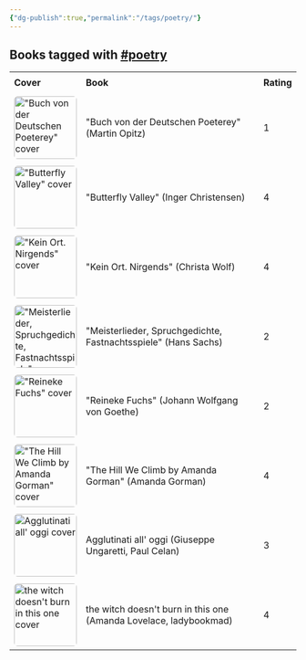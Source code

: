 ```yaml
---
{"dg-publish":true,"permalink":"/tags/poetry/"}
---
```



<h2><span>Books tagged with <a href="#poetry" class="tag" target="_blank" rel="noopener nofollow">#poetry</a></span></h2><table style="border-collapse: collapse; width: 100%; font-family: inherit;"><tbody><tr><th style="text-align: left; padding: 8px; border-bottom: 2px solid var(--text-accent); background-color: var(--background-secondary);">Cover</th><th style="text-align: left; padding: 8px; border-bottom: 2px solid var(--text-accent); background-color: var(--background-secondary);">Book</th><th style="text-align: left; padding: 8px; border-bottom: 2px solid var(--text-accent); background-color: var(--background-secondary);">Rating</th></tr><tr style="background-color: var(--background-primary); transition: background-color 0.2s;"><td style="padding: 6px 8px;"><a href="obsidian://open?vault=Obsidian%20Vault&amp;file=books%2FMartin%20Opitz%20-%20Buch%20von%20der%20Deutschen%20Poeterey.md"><img src="https://cdn.thestorygraph.com/o5vf7f3ezbnpf4e50dva65esav53" alt="&quot;Buch von der Deutschen Poeterey&quot; cover" width="110" style="border-radius: 6px;"></a></td><td style="padding: 6px 8px;"><a href="obsidian://open?vault=Obsidian%20Vault&amp;file=books%2FMartin%20Opitz%20-%20Buch%20von%20der%20Deutschen%20Poeterey.md" style="text-decoration: none; color: var(--text-normal);">"Buch von der Deutschen Poeterey" (Martin Opitz)</a></td><td style="padding: 6px 8px;">1</td></tr><tr style="background-color: var(--background-modifier-hover); transition: background-color 0.2s;"><td style="padding: 6px 8px;"><a href="obsidian://open?vault=Obsidian%20Vault&amp;file=books%2FInger%20Christensen%20-%20Butterfly%20Valley.md"><img src="http://books.google.com/books/content?id=PopxW76qmtsC&amp;printsec=frontcover&amp;img=1&amp;zoom=1&amp;edge=curl&amp;source=gbs_api" alt="&quot;Butterfly Valley&quot; cover" width="110" style="border-radius: 6px;"></a></td><td style="padding: 6px 8px;"><a href="obsidian://open?vault=Obsidian%20Vault&amp;file=books%2FInger%20Christensen%20-%20Butterfly%20Valley.md" style="text-decoration: none; color: var(--text-normal);">"Butterfly Valley" (Inger Christensen)</a></td><td style="padding: 6px 8px;">4</td></tr><tr style="background-color: var(--background-primary); transition: background-color 0.2s;"><td style="padding: 6px 8px;"><a href="obsidian://open?vault=Obsidian%20Vault&amp;file=books%2FChrista%20Wolf%20-%20Kein%20Ort%20Nirgends.md"><img src="http://books.google.com/books/content?id=MOI7CgAAQBAJ&amp;printsec=frontcover&amp;img=1&amp;zoom=1&amp;edge=curl&amp;source=gbs_api" alt="&quot;Kein Ort. Nirgends&quot; cover" width="110" style="border-radius: 6px;"></a></td><td style="padding: 6px 8px;"><a href="obsidian://open?vault=Obsidian%20Vault&amp;file=books%2FChrista%20Wolf%20-%20Kein%20Ort%20Nirgends.md" style="text-decoration: none; color: var(--text-normal);">"Kein Ort. Nirgends" (Christa Wolf)</a></td><td style="padding: 6px 8px;">4</td></tr><tr style="background-color: var(--background-modifier-hover); transition: background-color 0.2s;"><td style="padding: 6px 8px;"><a href="obsidian://open?vault=Obsidian%20Vault&amp;file=books%2FHans%20Sachs%20-%20Meisterlieder%20Spruchgedichte%20Fastnachtsspiele.md"><img src="http://books.google.com/books/content?id=jtpPAAAACAAJ&amp;printsec=frontcover&amp;img=1&amp;zoom=1&amp;source=gbs_api" alt="&quot;Meisterlieder, Spruchgedichte, Fastnachtsspiele&quot; cover" width="110" style="border-radius: 6px;"></a></td><td style="padding: 6px 8px;"><a href="obsidian://open?vault=Obsidian%20Vault&amp;file=books%2FHans%20Sachs%20-%20Meisterlieder%20Spruchgedichte%20Fastnachtsspiele.md" style="text-decoration: none; color: var(--text-normal);">"Meisterlieder, Spruchgedichte, Fastnachtsspiele" (Hans Sachs)</a></td><td style="padding: 6px 8px;">2</td></tr><tr style="background-color: var(--background-primary); transition: background-color 0.2s;"><td style="padding: 6px 8px;"><a href="obsidian://open?vault=Obsidian%20Vault&amp;file=books%2FJohann%20Wolfgang%20von%20Goethe%20-%20Reineke%20Fuchs.md"><img src="http://books.google.com/books/content?id=X0epEAAAQBAJ&amp;printsec=frontcover&amp;img=1&amp;zoom=1&amp;edge=curl&amp;source=gbs_api" alt="&quot;Reineke Fuchs&quot; cover" width="110" style="border-radius: 6px;"></a></td><td style="padding: 6px 8px;"><a href="obsidian://open?vault=Obsidian%20Vault&amp;file=books%2FJohann%20Wolfgang%20von%20Goethe%20-%20Reineke%20Fuchs.md" style="text-decoration: none; color: var(--text-normal);">"Reineke Fuchs" (Johann Wolfgang von Goethe)</a></td><td style="padding: 6px 8px;">2</td></tr><tr style="background-color: var(--background-modifier-hover); transition: background-color 0.2s;"><td style="padding: 6px 8px;"><a href="obsidian://open?vault=Obsidian%20Vault&amp;file=books%2FAmanda%20Gorman%20-%20The%20Hill%20We%20Climb%20by%20Amanda%20Gorman.md"><img src="https://cdn.thestorygraph.com/x5cp1ie5k1j6doeeduksd7lp3nzb" alt="&quot;The Hill We Climb by Amanda Gorman&quot; cover" width="110" style="border-radius: 6px;"></a></td><td style="padding: 6px 8px;"><a href="obsidian://open?vault=Obsidian%20Vault&amp;file=books%2FAmanda%20Gorman%20-%20The%20Hill%20We%20Climb%20by%20Amanda%20Gorman.md" style="text-decoration: none; color: var(--text-normal);">"The Hill We Climb by Amanda Gorman" (Amanda Gorman)</a></td><td style="padding: 6px 8px;">4</td></tr><tr style="background-color: var(--background-primary); transition: background-color 0.2s;"><td style="padding: 6px 8px;"><a href="obsidian://open?vault=Obsidian%20Vault&amp;file=books%2FGiuseppe%20Ungaretti%20Paul%20Celan%20-%20Agglutinati%20all'%20oggi.md"><img src="http://books.google.com/books/content?id=nzkcAQAAIAAJ&amp;printsec=frontcover&amp;img=1&amp;zoom=1&amp;source=gbs_api" alt="Agglutinati all' oggi cover" width="110" style="border-radius: 6px;"></a></td><td style="padding: 6px 8px;"><a href="obsidian://open?vault=Obsidian%20Vault&amp;file=books%2FGiuseppe%20Ungaretti%20Paul%20Celan%20-%20Agglutinati%20all'%20oggi.md" style="text-decoration: none; color: var(--text-normal);">Agglutinati all' oggi (Giuseppe Ungaretti, Paul Celan)</a></td><td style="padding: 6px 8px;">3</td></tr><tr style="background-color: var(--background-modifier-hover); transition: background-color 0.2s;"><td style="padding: 6px 8px;"><a href="obsidian://open?vault=Obsidian%20Vault&amp;file=books%2FAmanda%20Lovelace%20ladybookmad%20-%20the%20witch%20doesn't%20burn%20in%20this%20one.md"><img src="http://books.google.com/books/content?id=TQNKDwAAQBAJ&amp;printsec=frontcover&amp;img=1&amp;zoom=1&amp;edge=curl&amp;source=gbs_api" alt="the witch doesn't burn in this one cover" width="110" style="border-radius: 6px;"></a></td><td style="padding: 6px 8px;"><a href="obsidian://open?vault=Obsidian%20Vault&amp;file=books%2FAmanda%20Lovelace%20ladybookmad%20-%20the%20witch%20doesn't%20burn%20in%20this%20one.md" style="text-decoration: none; color: var(--text-normal);">the witch doesn't burn in this one (Amanda Lovelace, ladybookmad)</a></td><td style="padding: 6px 8px;">4</td></tr></tbody></table>
